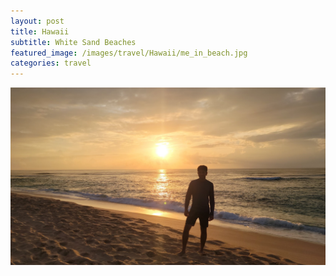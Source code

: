 ```yaml
---
layout: post
title: Hawaii
subtitle: White Sand Beaches
featured_image: /images/travel/Hawaii/me_in_beach.jpg
categories: travel
---
```


![](/images/travel/Hawaii/me_in_beach.jpg)


